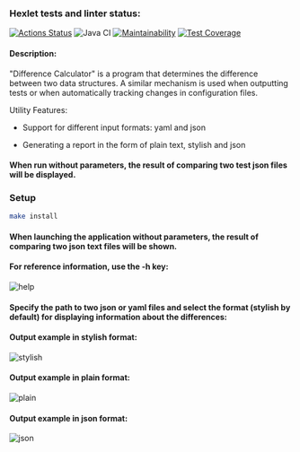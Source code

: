 ### Hexlet tests and linter status:
[![Actions Status](https://github.com/a-oselkov/java-project-71/workflows/hexlet-check/badge.svg)](https://github.com/a-oselkov/java-project-71/actions)
![Java CI](https://github.com/a-oselkov/java-project-71/workflows/Java%20CI/badge.svg)
[![Maintainability](https://api.codeclimate.com/v1/badges/dca3f212580f81ad7a82/maintainability)](https://codeclimate.com/github/a-oselkov/java-project-71/maintainability)
[![Test Coverage](https://api.codeclimate.com/v1/badges/dca3f212580f81ad7a82/test_coverage)](https://codeclimate.com/github/a-oselkov/java-project-71/test_coverage)

#### Description:

"Difference Calculator" is a program that determines the difference between two data structures. A similar mechanism is used when outputting tests or when automatically tracking changes in configuration files.

Utility Features:

- Support for different input formats: yaml and json

- Generating a report in the form of plain text, stylish and json

#### When run without parameters, the result of comparing two test json files will be displayed.


### Setup
```sh
make install
```


#### When launching the application without parameters, the result of comparing two json text files will be shown.


#### For reference information, use the <strong>-h</strong> key:

![help](https://user-images.githubusercontent.com/122821639/222505600-e9c0f448-57f1-4b93-b733-47b0514b9a7b.png)


#### Specify the path to two json or yaml files and select the format (stylish by default) for displaying information about the differences: 

#### Output example in stylish format:

![stylish](https://user-images.githubusercontent.com/122821639/222505712-bd6395b9-2640-411d-8407-bb004d1c3a10.png)


#### Output example in plain format:

![plain](https://user-images.githubusercontent.com/122821639/222505835-200e74dd-9bea-4c0b-ac0f-f404e64bd872.png)


#### Output example in json format:

![json](https://user-images.githubusercontent.com/122821639/222505949-f612a42b-5c7d-4f6a-afc7-7ed2206f6bfe.png)
